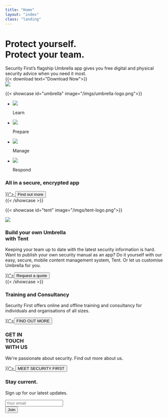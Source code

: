 ```yaml
---
title: "Home"
layout: "index"
class: "landing"
---
```

<div class="intro">
  <div class="container">
    <div class="row">
      <div class="col-lg-6 col-md-12">
        <div class="d-none d-lg-block spacer-top100"></div>
        <h1 class="">Protect yourself.<br>Protect your team.</h1>
        <div class="home-description">Security First’s flagship Umbrella app gives you free digital and physical security advice when you need it most.</div>		
        {{< download text="Download  Now">}}
      </div>
    </div>
  </div>
    <img class="d-none d-lg-block hero-app" src="/imgs/hero-app.png"/>
</div>

{{< showcase id="umbrella" image="/imgs/umbrella-logo.png">}}
<ul class="spacer-top70 col-12 list-inline text-center">
  <li class="list-inline-item">
    <img src="/imgs/learn.png" />
    <p class="data">Learn</p>
  </li>
  <li class="list-inline-item">
    <img src="/imgs/prepare.png" />
    <p class="data">Prepare</p>
  </li>
  <li class="list-inline-item">
    <img src="/imgs/manage.png" />
    <p class="data">Manage</p>
  </li>
  <li class="list-inline-item">
    <img src="/imgs/respond.png" />
    <p class="data">Respond</p>
  </li>
</ul>
<div class="col-9 text-center mx-auto spacer-top30 spacer-bottom30">
  <h3 class="center">All in a secure, encrypted app</h3>
  <a href="{{< ref "umbrella.md" >}}">
    <button type="button" class="btn btn-primary btn-spaced">Find out more</button>
  </a>
</div>
{{< /showcase >}}

{{< showcase id="tent" image="/imgs/tent-logo.png">}}
<div class="col-lg-6 spacer-top30">
  <img src="/imgs/tent-sketch.png"/>
</div>
<div class="col-lg-6">
  <h3 class="spacer-top30">Build your own Umbrella<br> with Tent</h3>
  <p>Keeping your team up to date with the latest security information is hard. Want to publish your own security manual as an app? Do it yourself with our easy, secure, mobile content management system, Tent. Or let us customise Umbrella for you.</p>
  <a href="{{< ref "tent.md" >}}"><button type="button" class="btn btn-primary btn-spaced">Request a quote</button></a>
</div>
{{< /showcase >}}

<div id="training" class="yellow-wave">
  <div class="yellow-solid">
    <div class="container text-center">
      <div class="row">
        <div class="col-lg-6 offset-lg-3">
          <h3>Training and Consultancy</h3>
          <p>Security First offers online and offline training and consultancy for individuals and organisations of all sizes.</p>
          <a href="{{< ref "training.md" >}}"><button type="button" class="btn btn-primary btn-spaced">FIND OUT MORE</button></a>
        </div>
      </div>
    </div>
  </div>
</div>

<div id="contact" class="container">
  <div class="row spacer-top150 spacer-bottom150">
    <div class="col-6">
      <h3>GET IN<br>TOUCH<br>WITH US</h3>
    </div>
    <div class="col-6">
      <p class="right spacer-top30">We're passionate about security. Find out more about us.</p>
      <a href="{{< ref "about.md" >}}">
      <button type="button" class="btn btn-primary float-right">MEET SECURITY FIRST</button>
      </a>
    </div>
  </div>
</div>

<div class="newsletter">
  <div class="container">
    <div class="row">
      <div class="col-10 offset-1 text-center">
        <h3>Stay current.</h3>
        <p>Sign up for our latest updates.</p>
        <form class="mask" action="https://secfirst.us3.list-manage.com/subscribe/post?u=82b3d8f9b149832e060647ae7&amp;id=f73006cb61" method="post" id="mc-embedded-subscribe-form" name="mc-embedded-subscribe-form" class="form-inline validate" role="form" target="_blank" novalidate="">
                  <div class="form-group">
                    <input type="email" value="" name="EMAIL" class="form-control input-lg email" id="mce-EMAIL" placeholder="Your email" required="">
                  </div>
                  <button type="submit" class="btn btn-primary btn-spaced">Join</button>
                </form>
      </div>
    </div>
  </div>
</div>